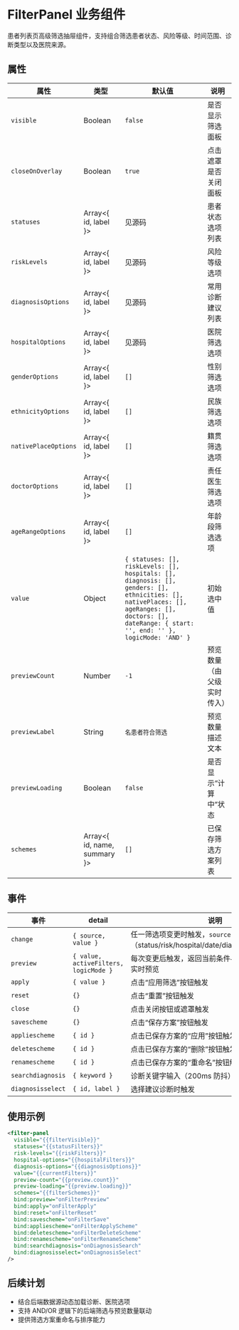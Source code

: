 # FilterPanel 业务组件

患者列表页高级筛选抽屉组件，支持组合筛选患者状态、风险等级、时间范围、诊断类型以及医院来源。

## 属性

| 属性                 | 类型                         | 默认值                                                                                                                                                                                            | 说明                       |
| -------------------- | ---------------------------- | ------------------------------------------------------------------------------------------------------------------------------------------------------------------------------------------------- | -------------------------- |
| `visible`            | Boolean                      | `false`                                                                                                                                                                                           | 是否显示筛选面板           |
| `closeOnOverlay`     | Boolean                      | `true`                                                                                                                                                                                            | 点击遮罩是否关闭面板       |
| `statuses`           | Array<{ id, label }>         | 见源码                                                                                                                                                                                            | 患者状态选项列表           |
| `riskLevels`         | Array<{ id, label }>         | 见源码                                                                                                                                                                                            | 风险等级选项               |
| `diagnosisOptions`   | Array<{ id, label }>         | 见源码                                                                                                                                                                                            | 常用诊断建议列表           |
| `hospitalOptions`    | Array<{ id, label }>         | 见源码                                                                                                                                                                                            | 医院筛选选项               |
| `genderOptions`      | Array<{ id, label }>         | `[]`                                                                                                                                                                                              | 性别筛选选项               |
| `ethnicityOptions`   | Array<{ id, label }>         | `[]`                                                                                                                                                                                              | 民族筛选选项               |
| `nativePlaceOptions` | Array<{ id, label }>         | `[]`                                                                                                                                                                                              | 籍贯筛选选项               |
| `doctorOptions`      | Array<{ id, label }>         | `[]`                                                                                                                                                                                              | 责任医生筛选选项           |
| `ageRangeOptions`    | Array<{ id, label }>         | `[]`                                                                                                                                                                                              | 年龄段筛选选项             |
| `value`              | Object                       | `{ statuses: [], riskLevels: [], hospitals: [], diagnosis: [], genders: [], ethnicities: [], nativePlaces: [], ageRanges: [], doctors: [], dateRange: { start: '', end: '' }, logicMode: 'AND' }` | 初始选中值                 |
| `previewCount`       | Number                       | `-1`                                                                                                                                                                                              | 预览数量（由父级实时传入） |
| `previewLabel`       | String                       | `名患者符合筛选`                                                                                                                                                                                  | 预览数量描述文本           |
| `previewLoading`     | Boolean                      | `false`                                                                                                                                                                                           | 是否显示“计算中”状态       |
| `schemes`            | Array<{ id, name, summary }> | `[]`                                                                                                                                                                                              | 已保存筛选方案列表         |

## 事件

| 事件              | detail                                | 说明                                                                                       |
| ----------------- | ------------------------------------- | ------------------------------------------------------------------------------------------ |
| `change`          | `{ source, value }`                   | 任一筛选项变更时触发，`source` 标识来源（status/risk/hospital/date/diagnosis/reset/logic） |
| `preview`         | `{ value, activeFilters, logicMode }` | 每次变更后触发，返回当前条件与激活项，便于父级实时预览                                     |
| `apply`           | `{ value }`                           | 点击“应用筛选”按钮触发                                                                     |
| `reset`           | `{}`                                  | 点击“重置”按钮触发                                                                         |
| `close`           | `{}`                                  | 点击关闭按钮或遮罩触发                                                                     |
| `savescheme`      | `{}`                                  | 点击“保存方案”按钮触发                                                                     |
| `appliescheme`    | `{ id }`                              | 点击已保存方案的“应用”按钮触发                                                             |
| `deletescheme`    | `{ id }`                              | 点击已保存方案的“删除”按钮触发                                                             |
| `renamescheme`    | `{ id }`                              | 点击已保存方案的“重命名”按钮触发                                                           |
| `searchdiagnosis` | `{ keyword }`                         | 诊断关键字输入（200ms 防抖）                                                               |
| `diagnosisselect` | `{ id, label }`                       | 选择建议诊断时触发                                                                         |

## 使用示例

```xml
<filter-panel
  visible="{{filterVisible}}"
  statuses="{{statusFilters}}"
  risk-levels="{{riskFilters}}"
  hospital-options="{{hospitalFilters}}"
  diagnosis-options="{{diagnosisOptions}}"
  value="{{currentFilters}}"
  preview-count="{{preview.count}}"
  preview-loading="{{preview.loading}}"
  schemes="{{filterSchemes}}"
  bind:preview="onFilterPreview"
  bind:apply="onFilterApply"
  bind:reset="onFilterReset"
  bind:savescheme="onFilterSave"
  bind:appliescheme="onFilterApplyScheme"
  bind:deletescheme="onFilterDeleteScheme"
  bind:renamescheme="onFilterRenameScheme"
  bind:searchdiagnosis="onDiagnosisSearch"
  bind:diagnosisselect="onDiagnosisSelect"
/>
```

## 后续计划

- 结合后端数据源动态加载诊断、医院选项
- 支持 AND/OR 逻辑下的后端筛选与预览数量联动
- 提供筛选方案重命名与排序能力
